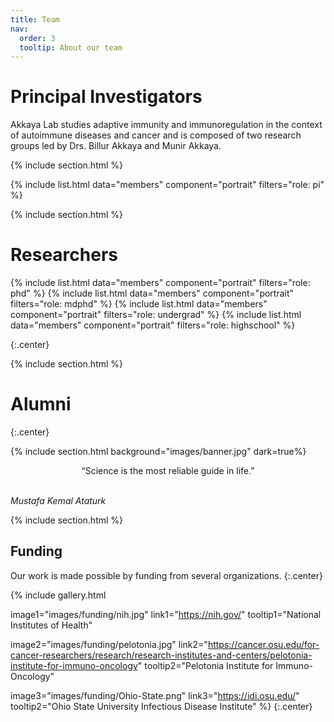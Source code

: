 ```yaml
---
title: Team
nav:
  order: 3
  tooltip: About our team
---
```


# <i class="fas fa-microscope"></i>Principal Investigators

Akkaya Lab studies adaptive immunity and immunoregulation in the context of autoimmune diseases and cancer and is composed of two research groups led by Drs. Billur Akkaya and Munir Akkaya.

{% include section.html %}

{%
  include list.html
  data="members"
  component="portrait"
  filters="role: pi"
%}

{% include section.html %}

# <i class="fas fa-users"></i>Researchers
{%
  include list.html
  data="members"
  component="portrait"
  filters="role: phd"
%}
{%
  include list.html
  data="members"
  component="portrait"
  filters="role: mdphd"
%}
{%
  include list.html
  data="members"
  component="portrait"
  filters="role: undergrad"
%}
{%
  include list.html
  data="members"
  component="portrait"
  filters="role: highschool"
%}

{:.center}

{% include section.html %}

# <i class="fas fa-users"></i>Alumni

{:.center}

{% include section.html background="images/banner.jpg" dark=true%}

<p style="text-align:center">“Science is the most reliable guide in life.”</p>
<br><i style="text-align:center">Mustafa Kemal Ataturk</i>



{% include section.html %}

## Funding

Our work is made possible by funding from several organizations.
{:.center}

{%
  include gallery.html

  image1="images/funding/nih.jpg"
  link1="https://nih.gov/"
  tooltip1="National Institutes of Health"

  image2="images/funding/pelotonia.jpg"
  link2="https://cancer.osu.edu/for-cancer-researchers/research/research-institutes-and-centers/pelotonia-institute-for-immuno-oncology"
  tooltip2="Pelotonia Institute for Immuno-Oncology"

  image3="images/funding/Ohio-State.png"
  link3="https://idi.osu.edu/"
  tooltip2="Ohio State University Infectious Disease Institute"
%}
{:.center}